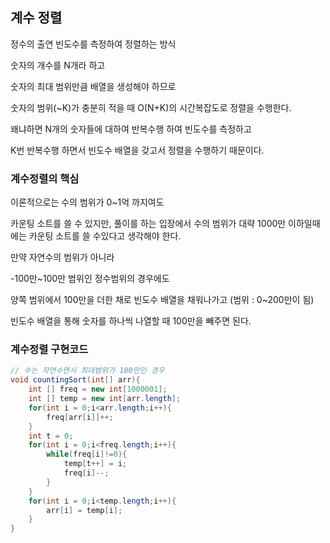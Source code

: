 ## 계수 정렬

정수의 출연 빈도수를 측정하여 정렬하는 방식

숫자의 개수를 N개라 하고

숫자의 최대 범위만큼 배열을 생성해야 하므로

숫자의 범위(~K)가 충분히 적을 때 O(N+K)의 시간복잡도로 정렬을 수행한다.

왜냐하면 N개의 숫자들에 대하여 반복수행 하여 빈도수를 측정하고

K번 반복수행 하면서 빈도수 배열을 갖고서 정렬을 수행하기 때문이다.


### 계수정렬의 핵심

이론적으로는 수의 범위가 0~1억 까지여도

카운팅 소트를 쓸 수 있지만, 풀이를 하는 입장에서 수의 범위가 대략 1000만 이하일때에는 카운팅 소트를 쓸 수있다고 생각해야 한다.

만약 자연수의 범위가 아니라

-100만~100만 범위인 정수범위의 경우에도

양쪽 범위에서 100만을 더한 채로 빈도수 배열을 채워나가고 (범위 : 0~200만이 됨)

빈도수 배열을 통해 숫자를 하나씩 나열할 때 100만을 빼주면 된다.

### 계수정렬 구현코드

```java
// 수는 자연수면서 최대범위가 100만인 경우
void countingSort(int[] arr){
    int [] freq = new int[1000001];
    int [] temp = new int[arr.length];
    for(int i = 0;i<arr.length;i++){
        freq[arr[i]]++;
    }
    int t = 0;
    for(int i = 0;i<freq.length;i++){
        while(freq[i]!=0){
            temp[t++] = i;
            freq[i]--;
        }
    }
    for(int i = 0;i<temp.length;i++){
        arr[i] = temp[i];
    }
}
```